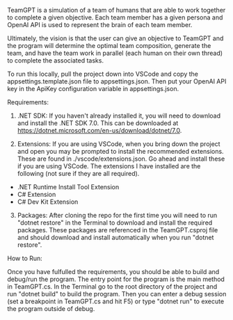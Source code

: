 TeamGPT is a simulation of a team of humans that are able to work together to complete a given objective. Each team member has a given persona and OpenAI API is used to represent the brain of each team member.

Ultimately, the vision is that the user can give an objective to TeamGPT and the program will determine the optimal team composition, generate the team, and have the team work in parallel (each human on their own thread) to complete the associated tasks.

To run this locally, pull the project down into VSCode and copy the appsettings.template.json file to appsettings.json. Then put your OpenAI API key in the ApiKey configuration variable in appsettings.json.

Requirements:

1. .NET SDK: If you haven't already installed it, you will need to download and install the .NET SDK 7.0. This can be downloaded at https://dotnet.microsoft.com/en-us/download/dotnet/7.0.

2. Extensions: If you are using VSCode, when you bring down the project and open you may be prompted to install the recommended extensions. These are found in ./vscode/extensions.json. Go ahead and install these if you are using VSCode. The extensions I have installed are the following (not sure if they are all required).
- .NET Runtime Install Tool Extension
- C# Extension
- C# Dev Kit Extension

3. Packages: After cloning the repo for the first time you will need to run "dotnet restore" in the Terminal to download and install the required packages. These packages are referenced in the TeamGPT.csproj file and should download and install automatically when you run "dotnet restore".

How to Run:

Once you have fulfulled the requirements, you should be able to build and debug/run the program. The entry point for the program is the main method in TeamGPT.cs. In the Terminal go to the root directory of the project and run "dotnet build" to build the program. Then you can enter a debug session (set a breakpoint in TeamGPT.cs and hit F5) or type "dotnet run" to execute the program outside of debug.